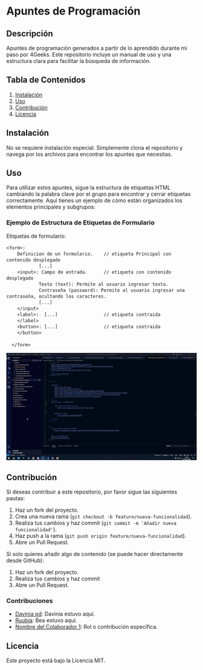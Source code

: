 # Apuntes de Programación

## Descripción
Apuntes de programación generados a partir de lo aprendido durante mi paso por 4Geeks. Este repositorio incluye un manual de uso y una estructura clara para facilitar la búsqueda de información.

## Tabla de Contenidos
1. [Instalación](#instalación)
2. [Uso](#uso)
3. [Contribución](#contribución)
4. [Licencia](#licencia)

## Instalación
No se requiere instalación especial. Simplemente clona el repositorio y navega por los archivos para encontrar los apuntes que necesitas.

## Uso
Para utilizar estos apuntes, sigue la estructura de etiquetas HTML cambiando la palabra clave por el grupo  para encontrar y cerrar etiquetas correctamente. Aquí tienes un ejemplo de cómo están organizados los elementos principales y subgrupos:

### Ejemplo de Estructura de Etiquetas de Formulario
Etiquetas de formulario:

    <form>: 
        Definicion de un formulario.    // etiqueta Principal con contenido desplegado
                [...]
        <input>: Campo de entrada.      // etiqueta con contenido desplegado
                Texto (text): Permite al usuario ingresar texto.     
                Contraseña (password): Permite al usuario ingresar una contraseña, ocultando los caracteres.
                [...] 
        </input> 
        <label>:  [...]                 // etiqueta contraida 
        </label>
        <button>: [...]                 // etiqueta contraida 
        </button>

      </form>

![Preview](RSC/vista%20cierre%20deberes.gif)

## Contribución
Si deseas contribuir a este repositorio, por favor sigue las siguientes pautas:
1. Haz un fork del proyecto.
2. Crea una nueva rama (`git checkout -b feature/nueva-funcionalidad`).
3. Realiza tus cambios y haz commit (`git commit -m 'Añadir nueva funcionalidad'`).
4. Haz push a la rama (`git push origin feature/nueva-funcionalidad`).
5. Abre un Pull Request.

Si solo quieres añadir algo de contenido (se puede hacer directamente desde GitHub):
1. Haz un fork del proyecto.
2. Realiza tus cambios y haz commit 
3. Abre un Pull Request.

### Contribuciones
- [Davinia pd](https://github.com/daviniapd): Davinia estuvo aquí.
- [Ruubia](https://github.com/Ruubia): Bea estuvo aquí.
- [Nombre del Colaborador 1](https://github.com/eliasjr89): Rol o contribución específica.



## Licencia
Este proyecto está bajo la Licencia MIT.
